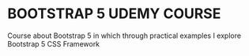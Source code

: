 # BOOTSTRAP 5 UDEMY COURSE

Course about Bootstrap 5 in which through practical examples
I explore Bootstrap 5 CSS Framework
